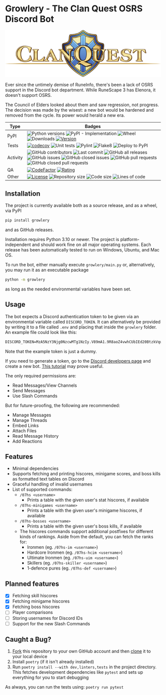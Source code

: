 # Growlery - The Clan Quest OSRS Discord Bot

![CQ Logo](./docs/assets/cq_logo_wide.png)

Ever since the untimely demise of RuneInfo, there's been a lack of OSRS support
in the Discord bot department. While RuneScape 3 has Elenora, it doesn't
support OSRS.

The Council of Elders looked about them and saw regression, not progress. The
decision was made by the wisest: a new bot would be hardened and removed from
the cycle. Its power would herald a new era.

| Type         | Badges |
|--------------|---|
| PyPI         | ![Python versions](https://img.shields.io/pypi/pyversions/growlery?logo=python) ![PyPI - Implementation](https://img.shields.io/pypi/implementation/growlery) ![Wheel](https://img.shields.io/pypi/wheel/growlery?logo=pypi) ![Downloads](https://img.shields.io/pypi/dm/growlery?logo=pypi) [![Version](https://img.shields.io/pypi/v/growlery)](https://pypi.org/project/growlery/) |
| Tests        | [![codecov](https://codecov.io/gh/Diapolo10/clan-quest-osrs-discord-bot/branch/main/graph/badge.svg?token=N3JOBzERqP)](https://codecov.io/gh/Diapolo10/clan-quest-osrs-discord-bot) ![Unit tests](https://github.com/diapolo10/clan-quest-osrs-discord-bot/workflows/Unit%20tests/badge.svg) ![Pylint](https://github.com/diapolo10/clan-quest-osrs-discord-bot/workflows/Pylint/badge.svg) ![Flake8](https://github.com/diapolo10/clan-quest-osrs-discord-bot/workflows/Flake8/badge.svg) ![Deploy to PyPI](https://github.com/diapolo10/clan-quest-osrs-discord-bot/workflows/Deploy%20to%20PyPI/badge.svg) |
| Activity     | ![GitHub contributors](https://img.shields.io/github/contributors/diapolo10/clan-quest-osrs-discord-bot) ![Last commit](https://img.shields.io/github/last-commit/diapolo10/clan-quest-osrs-discord-bot?logo=github) ![GitHub all releases](https://img.shields.io/github/downloads/diapolo10/clan-quest-osrs-discord-bot/total?logo=github) ![GitHub issues](https://img.shields.io/github/issues/diapolo10/clan-quest-osrs-discord-bot) ![GitHub closed issues](https://img.shields.io/github/issues-closed/diapolo10/clan-quest-osrs-discord-bot) ![GitHub pull requests](https://img.shields.io/github/issues-pr/diapolo10/clan-quest-osrs-discord-bot) ![GitHub closed pull requests](https://img.shields.io/github/issues-pr-closed/diapolo10/clan-quest-osrs-discord-bot) |
| QA           | [![CodeFactor](https://www.codefactor.io/repository/github/diapolo10/clan-quest-osrs-discord-bot/badge?logo=codefactor)](https://www.codefactor.io/repository/github/diapolo10/clan-quest-osrs-discord-bot) [![Rating](https://img.shields.io/librariesio/sourcerank/pypi/growlery)](https://libraries.io/github/Diapolo10/clan-quest-osrs-discord-bot/sourcerank) |
| Other        | [![License](https://img.shields.io/github/license/diapolo10/clan-quest-osrs-discord-bot)](https://opensource.org/licenses/MIT) ![Repository size](https://img.shields.io/github/repo-size/diapolo10/clan-quest-osrs-discord-bot?logo=github) ![Code size](https://img.shields.io/github/languages/code-size/diapolo10/clan-quest-osrs-discord-bot?logo=github) ![Lines of code](https://img.shields.io/tokei/lines/github/diapolo10/clan-quest-osrs-discord-bot?logo=github) |

## Installation

The project is currently available both as a source release, and as a wheel,
via PyPI

```sh
pip install growlery
```

and as GitHub releases.

Installation requires Python 3.10 or newer. The project is platform-independent
and should work fine on all major operating systems. Each release has been
automatically tested to run on Windows, Ubuntu, and Mac OS.

To run the bot, either manually execute `growlery/main.py` or, alternatively,
you may run it as an executable package

```sh
python -m growlery
```

as long as the needed environmental variables have been set.

## Usage

The bot expects a Discord authentication token to be given via an environmental
variable called `DISCORD_TOKEN`. It can alternatively be provided by writing it
to a file called `.env` and placing that inside the `growlery` folder. An
example file could look like this:

```txt
DISCORD_TOKEN=MzA5NzY3Njg0NzcwMTg1NzIy.V89mA1.9R8aoZ4vwhCUbIEd20BtzkVquLG
```

Note that the example token is just a dummy.

If you need to generate a token, go to the [Discord developers page][Discord Developers]
and create a new bot. [This tutorial][Discord bot tutorial] may prove useful.

The only required permissions are:

- Read Messages/View Channels
- Send Messages
- Use Slash Commands

But for future-proofing, the following are recommended:

- Manage Messages
- Manage Threads
- Embed Links
- Attach Files
- Read Message History
- Add Reactions

## Features

- Minimal dependencies
- Supports fetching and printing hiscores, minigame scores, and boss kills as formatted text tables on Discord
- Graceful handling of invalid usernames
- List of supported commands:
  - `/07hs <username>`
    - Prints a table with the given user's stat hiscores, if available
  - `/07hs-minigames <username>`
    - Prints a table with the given user's minigame hiscores, if available
  - `/07hs-bosses <username>`
    - Prints a table with the given user's boss kills, if available
  - The hiscores commands support additional postfixes for different kinds of rankings. Aside from the default, you can fetch the ranks for:
    - Ironmen (eg. `/07hs-im <username>`)
    - Hardcore Ironmen (eg. `/07hs-hcim <username>`)
    - Ultimate Ironmen (eg. `/07hs-uim <username>`)
    - Skillers (eg. `/07hs-skiller <username>`)
    - 1-defence pures (eg. `/07hs-def <username>`)

## Planned features

- [x] Fetching skill hiscores
- [x] Fetching minigame hiscores
- [x] Fetching boss hiscores
- [ ] Player comparisons
- [ ] Storing usernames for Discord IDs
- [ ] Support for the new Slash Commands

## Caught a Bug?

1. [Fork][Forking a repository] this repository to your own GitHub account and
   then [clone][Cloning a repository] it to your local device
2. Install `poetry` (if it isn't already installed)
3. Run `poetry install --with dev,linters,tests` in the project directory. This fetches development
   dependencies like `pytest` and sets up everything for you to start debugging

As always, you can run the tests using: `poetry run pytest`

[Discord Developers]: https://discord.com/developers
[Discord bot tutorial]: https://www.freecodecamp.org/news/create-a-discord-bot-with-python/
[Forking a repository]: https://help.github.com/articles/fork-a-repo/
[Cloning a repository]: https://help.github.com/articles/cloning-a-repository/

<!-- markdownlint-configure-file {
    "MD022": false,
    "MD024": false,
    "MD030": false,
    "MD032": false,
    "MD033": false
} -->
<!--
    MD022: Blanks around headings
    MD024: No duplicate headings
    MD030: Spaces after list markers
    MD032: Blanks around lists
    MD033: No inline HTML
-->
